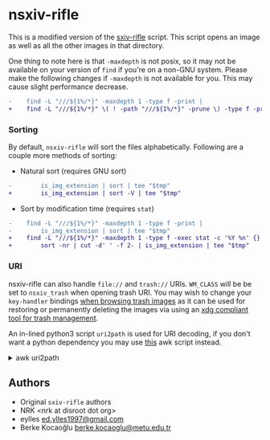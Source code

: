 # nsxiv-rifle

This is a modified version of the
[sxiv-rifle](https://github.com/ranger/ranger/blob/master/examples/rifle_sxiv.sh) script.
This script opens an image as well as all the other images in that directory.

One thing to note here is that `-maxdepth` is not posix, so it may not be available
on your version of `find` if you're on a non-GNU system. Please make the following
changes if `-maxdepth` is not available for you. This may cause slight performance
decrease.

```diff
-    find -L "///${1%/*}" -maxdepth 1 -type f -print |
+    find -L "///${1%/*}" \( ! -path "///${1%/*}" -prune \) -type f -print |
```

### Sorting

By default, `nsxiv-rifle` will sort the files alphabetically.
Following are a couple more methods of sorting:

* Natural sort (requires GNU sort)

```diff
-        is_img_extension | sort | tee "$tmp"
+        is_img_extension | sort -V | tee "$tmp"
```

* Sort by modification time (requires `stat`)

```diff
-    find -L "///${1%/*}" -maxdepth 1 -type f -print |
-        is_img_extension | sort | tee "$tmp"
+    find -L "///${1%/*}" -maxdepth 1 -type f -exec stat -c '%Y %n' {} + |
+        sort -nr | cut -d' ' -f 2- | is_img_extension | tee "$tmp"
```

### URI

nsxiv-rifle can also handle `file://` and `trash://` URIs.
`WM_CLASS` will be be set to `nsxiv_trash` when opening trash URI.
You may wish to change your `key-handler` bindings [when browsing trash
images][atom] as it can be used for restoring or permanently deleting the images
via using an [xdg compliant tool for trash management][trash].

An in-lined python3 script `uri2path` is used for URI decoding, if you don't
want a python dependency you may use [this][awk] awk script instead.

[atom]: ../../exec/key-handler/atom-detection.md
[trash]: https://wiki.archlinux.org/title/Trash_management
[awk]: https://github.com/stroborobo/werc/blob/master/bin/contrib/urldecode.awk

<details>
<summary>awk uri2path</summary>

```sh
uri2path () {
  printf '%s' "${1#*://}" | awk '
  BEGIN {
    hextab ["0"] = 0; hextab ["8"] = 8;
    hextab ["1"] = 1; hextab ["9"] = 9;
    hextab ["2"] = 2; hextab ["A"] = hextab ["a"] = 10
    hextab ["3"] = 3; hextab ["B"] = hextab ["b"] = 11;
    hextab ["4"] = 4; hextab ["C"] = hextab ["c"] = 12;
    hextab ["5"] = 5; hextab ["D"] = hextab ["d"] = 13;
    hextab ["6"] = 6; hextab ["E"] = hextab ["e"] = 14;
    hextab ["7"] = 7; hextab ["F"] = hextab ["f"] = 15;
  }
  {
    decoded = ""
    i   = 1
    len = length ($0)
    while ( i <= len ) {
      c = substr ($0, i, 1)
      if ( c == "%" ) {
        if ( i+2 <= len ) {
          c1 = substr ($0, i+1, 1)
          c2 = substr ($0, i+2, 1)
          if ( hextab [c1] == "" || hextab [c2] == "" ) {
            print "WARNING: invalid hex encoding: %" c1 c2 | "cat >&2"
          } else {
            code = 0 + hextab [c1] * 16 + hextab [c2] + 0
            c = sprintf ("%c", code)
            i = i + 2
          }
        } else {
          print "WARNING: invalid % encoding: " substr ($0, i, len - i)
        }
      } else if ( c == "+" ) {
        c = " "
      }
      decoded = decoded c
      ++i
    }
  print decoded
  }'
}
```
</details>

## Authors

* Original `sxiv-rifle` authors
* NRK \<nrk at disroot dot org>
* eylles <ed.ylles1997@gmail.com>
* Berke Kocaoğlu <berke.kocaoglu@metu.edu.tr>
